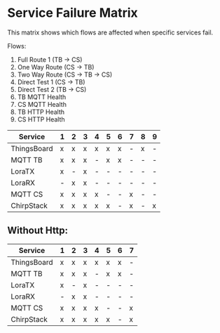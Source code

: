 # Service Failure Matrix

This matrix shows which flows are affected when specific services fail.

Flows:
1. Full Route 1 (TB → CS)
2. One Way Route (CS → TB)
3. Two Way Route (CS → TB → CS)
4. Direct Test 1 (CS → TB)
5. Direct Test 2 (TB → CS)
6. TB MQTT Health
7. CS MQTT Health
8. TB HTTP Health
9. CS HTTP Health

| Service      | 1 | 2 | 3 | 4 | 5 | 6 | 7 | 8 | 9 |
|--------------|---|---|---|---|---|---|---|---|---|
| ThingsBoard  | x | x | x | x | x | x | - | x | - |
| MQTT TB      | x | x | x | - | x | x | - | - | - |
| LoraTX       | x | - | x | - | - | - | - | - | - |
| LoraRX       | - | x | x | - | - | - | - | - | - |
| MQTT CS      | x | x | x | x | - | - | x | - | - |
| ChirpStack   | x | x | x | x | x | - | x | - | x |

Without Http:
-------------
| Service      | 1 | 2 | 3 | 4 | 5 | 6 | 7 | 
|--------------|---|---|---|---|---|---|---|
| ThingsBoard  | x | x | x | x | x | x | - |
| MQTT TB      | x | x | x | - | x | x | - |
| LoraTX       | x | - | x | - | - | - | - |
| LoraRX       | - | x | x | - | - | - | - |
| MQTT CS      | x | x | x | x | - | - | x |
| ChirpStack   | x | x | x | x | x | - | x |
